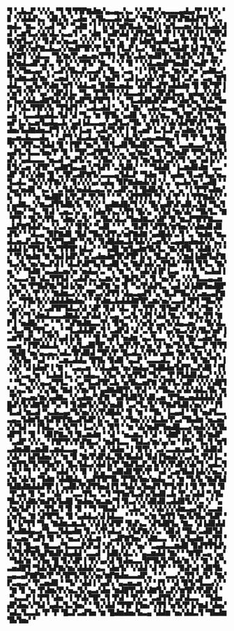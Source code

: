 ▜▝▃▙▃▛▝▞▞▄▝▜▝▊▜▜▛▇▟▆▞▄▃▄▃▚▃▝▞▃▜▚▞▄▃▃▃▄▟▄▞▛▝▐▞▚▝▊▝▞▟▟▟▚▃▝▟▊▞▙▝▃▟▅▝▄▜▙▃▃▟▞▟▄▞▝▛▇▞▞▝▟▜▚▛▇▟▟▜▜▝▞▃▅▟▃▝▆▃▝▞▃▟▝▜▞▝▚▟▇▝▐▝▐▞▟▝▆▛▇▃▙▝▅▟▐▝▅▜▃▃▅▞▟▃▜▃▟▞▟▟▝▃▆▜▃▞▟▞▟▃▚▃▄▜▝▃▝▟▆▝▚▟▛▟▟▝▟▜▜▟▞▜▝▛▐▝▟▝▛▟▐▝▞▜▛▟▇▞▆▜▃▞▞▝▊▟▚▞▅▃▅▝▞▞▞▝▐▞▆▝▄▝▐▛▐▟▆▜▄▟▉▃▆▝▛▝█▝▜▝▊▞▄▝▞▟▛▞▅▛▇▃▙▃▞▞▅▟▛▜▛▞▛▝▇▝▐▜▃▛▐▃▞▝▉▟▄▝▅▟▟▛▐▟▝▛▇▝▟▃▙▛▇▜▝▞▟▃▃▝▜▞▆▞▛▃▅▃▅▞▛▜▜▝▆▜▞▃▙▞▅▟▉▜▚▝▉▟▜▞▚▜▝▜▃▝█▞▆▟▃▟▛▃▛▃▝▛▐▞▝▞▜▜▞▝▇▃▝▝▞▝▉▝▝▞▟▃▅▟▛▜▅▟▉▝▅▟▛▝▛▞▟▝▞▜▅▃▄▞▚▝▃▟▚▜▙▃▛▃▃▟▚▝█▃▝▃▄▝▐▝▐▜▞▜▃▝▆▞▆▝▅▝▄▟▇▃▞▜▚▟▆▃▟▞▆▞▝▃▅▟▝▞▞▝▐▟▚▝▆▟▜▝▃▟▐▃▞▟▞▞▛▝█▟▝▃▛▃▝▃▄▝▇▜▟▟▃▝▄▞▙▞▛▟▆▝▆▜▝▟▟▃▅▝▉▟▇▃▅▟▄▝▟▟▜▃▟▜▚▟▟▟▆▝█▝█▞▜▛▐▞▅▜▝▞▛▝▄▞▝▟▛▟▐▃▝▜▃▝▛▜▞▜▝▞▟▃▃▟▞▝▄▜▛▟▜▃▄▝▄▟▄▞▞▟▟▝▞▜▄▞▟▟▃▟▇▜▟▞▚▜▚▟▛▜▟▜▛▜▝▝▄▝▜▃▟▟█▟▛▟▛▜▞▟▅▜▄▝▊▟▞▜▅▛▐▝▟▃▜▜▛▞▙▝▜▜▟▜▝▝▃▟▃▟▟▝▃▝▟▝▇▞▝▃▙▞▅▃▄▞▜▝▚▞▙▟▅▟▆▃▙▝▐▃▃▟▄▟▟▃▜▟▝▟▝▜▃▝▆▝█▜▙▝▄▟▉▝▅▝▞▞▆▃▝▜▄▜▛▃▜▝▆▞▞▜▅▛▐▃▚▃▅▜▄▟▄▃▙▝▄▟▐▟▃▃▄▞▃▟▜▃▞▜▙▝▄▜▜▝▞▟▞▟▟▜▛▟▜▝▝▜▃▟▅▞▙▟▇▟▅▃▛▜▝▞▞▛▐▃▅▝▃▟▞▜▞▛▐▝▊▃▅▛▐▃▜▃▛▃▚▟▆▞▟▝▜▝█▜▄▃▅▃▙▃▃▟▄▝▝▃▛▜▝▟▃▟▃▞▆▟▚▝▝▟▄▜▞▃▄▃▅▟▄▃▜▝▜▝▛▝▇▝▛▟▉▜▚▝▟▜▚▃▜▟▟▝█▝▐▜▛▝▆▞▚▝▊▜▃▟▊▜▙▟█▞▚▃▄▜▙▝▃▃▆▃▃▞▛▝▞▜▄▟▜▃▜▃▃▜▅▞▛▝▉▝▝▜▛▃▟▜▛▜▞▞▃▝▄▞▆▟▞▝█▝▅▞▆▟▛▝▛▜▞▜▅▜▞▟▚▝▄▟▃▃▃▝▅▃▟▝▚▟▜▞▃▝▚▜▙▞▝▞▚▞▜▝▆▞▙▟▞▃▛▞▜▝▄▞▚▟▐▞▞▝▊▜▞▃▅▝▟▜▛▝▄▟▇▜▄▃▆▝▞▜▟▜▝▃▜▟▉▞▝▝▝▜▟▟▊▝▐▃▆▟▉▟▆▝▃▃▝▟▛▝▊▞▞▟▆▝█▝▃▜▛▃▟▛▇▜▞▃▃▃▄▜▟▃▛▝▜▟▅▝▜▝▄▟▅▝▊▃▅▜▄▞▅▃▜▃▟▃▝▜▞▞▞▛▇▞▞▝▊▞▞▞▄▞▄▟▄▝▉▛▇▟▅▟▞▟▝▞▃▝▄▃▙▞▆▝▃▟█▝▝▜▄▞▅▟█▝▚▃▚▝▃▜▟▞▅▟▟▃▄▃▚▞▃▟▛▃▜▝█▟█▞▙▝▃▝▄▝▐▝▛▜▚▟▆▞▙▝▜▝▝▝▅▝▆▟█▛▐▞▛▃▛▝▛▞▜▝▝▝▚▝▟▜▜▜▜▝▜▝▟▝▛▝▐▝▛▛▇▟▞▞▝▞▄▟▇▃▝▞▆▃▟▜▜▟█▞▙▝▉▞▞▝▄▟▇▟█▞▜▝▞▝█▞▄▟▛▟▚▟▊▃▜▟▝▜▄▜▚▜▅▞▝▜▃▝▊▟▝▃▅▃▚▞▃▝▐▟▅▜▚▃▚▜▜▝█▞▄▝▚▜▟▝▆▞▟▞▝▜▙▜▃▝▇▝▛▜▝▝█▞▚▜▜▃▝▟▆▞▃▜▞▝▃▜▙▞▟▃▞▜▅▟▇▃▞▟▛▝█▝▆▃▛▜▛▛▇▃▃▃▙▛▇▜▟▟▚▃▝▞▃▞▞▝▉▜▞▝▚▟▊▝▝▝▃▝▉▟▜▝▟▜▜▞▆▜▅▞▞▟▆▟▊▟▊▟▜▞▝▝▟▃▄▝▉▛▇▟▊▝█▟▝▜▙▞▟▜▚▞▅▛▇▟▇▝▄▟█▟▞▃▜▝▃▝▆▟▆▝▆▃▟▃▅▃▛▃▙▃▜▞▛▜▄▟▛▝▚▜▞▝▊▟█▟▅▃▙▜▟▞▞▃▅▜▞▃▄▟▄▟▅▟▞▞▚▃▚▟▟▟▐▞▜▜▟▝▇▞▜▜▜▛▐▟▃▞▝▝▚▟█▝▆▜▄▟▆▜▙▜▃▝▇▞▟▜▙▝▟▟▊▞▞▝▞▝▛▞▆▟▆▝▇▝▆▟▐▟▛▞▚▞▃▟▅▟▆▜▛▟▜▛▐▞▄▝█▃▛▃▝▞▆▟▐▟▇▜▄▛▇▜▃▞▙▝▅▞▅▃▛▟▐▝▟▃▛▟▛▜▄▜▃▟█▝▅▝▇▟▚▟▞▃▜▜▟▞▝▜▜▝▊▜▃▝▇▞▅▝▞▝▜▟▇▝▄▃▟▃▅▞▅▝▅▟▄▞▃▝▚▝▆▝▚▝▚▟▞▟▐▛▐▃▄▝▝▝▊▝▚▃▙▟▐▞▚▃▃▞▆▝▟▃▜▜▜▟▝▃▟▟▚▃▚▃▆▞▅▝█▟▜▞▚▝▊▝▅▞▛▃▝▞▞▜▃▃▄▃▅▞▅▝▆▝▛▜▙▛▇▞▜▟▐▞▆▞▝▝▅▛▇▝▅▝▊▝▚▞▛▟▟▜▃▝▄▟▝▟▐▟█▜▅▟█▛▐▞▛▃▚▝▛▝▞▝▇▟▆▃▞▞▄▜▛▃▞▟▜▜▝▟▄▃▄▟▜▝▄▝█▃▛▜▙▞▞▃▅▃▄▛▇▞▃▝▜▜▙▜▞▞▟▟▟▟▆▟▅▞▝▝▛▟▆▃▙▟▟▟▇▜▛▃▆▞▅▞▃▃▟▝█▜▝▜▙▞▛▞▄▞▞▝▃▝▞▃▟▜▛▜▟▃▞▟▝▟▛▝▊▟▝▟▃▝▛▃▜▜▚▝▉▜▅▛▐▞▚▝▞▜▅▝▞▝█▝▞▜▝▟▆▟▃▃▃▟▇▟▞▃▛▟▟▝▞▃▄▝▃▞▙▝▟▜▝▟▟▝▇▃▚▝▉▜▃▜▜▝▇▛▐▝▅▟█▞▝▃▝▝▚▝▚▛▇▟▇▃▃▜▚▝▉▜▄▝▝▞▅▜▞▃▄▜▞▟▄▃▅▞▝▝█▞▟▃▃▜▃▞▜▞▜▜▃▞▄▝▝▜▃▟▟▟▛▃▜▝▃▟▛▟▝▟▝▃▜▃▜▝▄▞▆▃▞▟▚▜▙▞▅▛▐▃▆▜▚▟▚▃▞▞▛▞▄▟▐▞▙▝▝▝█▝▚▟▜▝▅▟▆▝▄▃▜▃▃▝▞▝▇▝▇▞▃▟▅▜▃▝▃▃▅▝▐▜▛▟▟▃▙▝▝▞▄▜▃▟▉▜▛▃▚▝▅▜▚▜▚▞▅▝▟▝▆▞▜▞▅▜▄▃▛▝▉▜▜▝█▟█▝▅▞▄▃▄▃▚▟▃▜▛▟▉▟▝▜▛▞▛▝█▃▟▃▚▜▜▞▄▟▅▝▇▞▚▞▆▝▟▝▄▝▝▞▙▜▅▝▚▟▝▝▝▃▆▃▟▟▄▝█▜▙▝▉▟▉▝▄▃▛▝▃▃▃▟▃▝▐▞▝▝▉▝▇▞▜▝▐▞▟▞▝▟▐▟▅▛▐▝▇▝▝▃▄▃▅▝▞▟▃▟▅▝▅▞▅▟▄▞▜▟█▟▅▜▟▜▚▃▛▟█▝▐▜▝▝▞▃▄▝▆▝▐▃▙▟▐▃▝▃▚▟▄▃▝▞▙▞▚▞▅▜▜▟▝▜▞▃▝▛▐▜▟▟▊▟▃▞▝▞▞▝▝▜▃▝▛▞▄▃▞▜▜▃▝▝▄▞▜▃▟▜▛▃▙▝▅▜▙▃▅▛▇▝▟▜▜▃▚▟▛▝▞▞▞▟█▜▚▞▄▃▜▞▝▞▄▜▙▝▇▟▝▞▆▞▜▝▄▟▇▟█▜▚▝▛▟▝▝▞▜▙▃▚▞▟▞▟▟▃▜▙▝▆▝▛▞▄▃▅▞▆▞▄▟▇▃▝▞▄▟▅▞▚▛▇▝▚▟▜▟▉▜▞▟▊▃▅▝▛▜▅▃▅▟▟▟▟▞▟▝█▟▚▜▞▟▇▜▟▝▚▞▜▝▊▟▆▜▞▞▜▞▅▟▊▝▃▞▜▃▜▞▝▛▇▟▜▟▊▞▅▞▞▝▐▜▜▃▟▝▆▃▟▝▚▃▙▃▄▞▜▞▅▞▞▞▛▟█▟▞▝▊▝▆▝▝▜▙▝▐▃▄▟▝▝█▝▅▟▜▃▃▃▄▃▜▟▆▜▄▜▟▜▛▛▇▃▟▜▟▛▐▞▃▝▅▝▞▜▅▞▞▞▟▃▙▞▛▃▞▜▙▟▆▝▅▃▅▞▞▞▜▟▝▝▐▜▟▃▝▃▜▞▜▝▐▃▞▞▚▝▉▜▝▝▆▝▟▞▆▟▛▜▅▟█▃▃▞▅▟▞▞▙▜▙▟▛▜▝▝█▝▝▟▊▛▇▃▜▝▉▃▆▟▆▝▝▟▝▝▅▃▆▃▜▝▟▝▝▟▇▛▐▞▚▝▉▞▆▟▛▝▃▟▛▝▞▞▃▝▐▜▛▜▚▜▚▛▇▃▞▝▆▟▜▃▃▝▜▟▃▞▆▞▄▞▅▝▐▜▚▝▜▃▜▝▆▜▃▟▆▟▉▃▆▟▊▃▆▟▃▃▄▝▚▝▚▝▟▝▟▟▅▝▐▝▉▜▚▝▃▞▃▃▆▃▆▟▚▝▟▟▉▟▞▟▞▝▐▟▜▟▅▞▞▝▆▝▉▝▇▞▛▟▛▟▃▜▙▜▙▟▟▝▉▟▐▜▅▟▞▞▃▞▅▝▛▟▐▃▝▞▆▜▜▞▜▞▜▜▅▜▚▝█▃▜▟▃▞▟▟▐▞▛▝▇▟▜▃▛▃▜▞▛▞▛▟▛▞▟▞▜▝▄▟▃▜▃▜▞▝▜▝▝▃▛▝▚▟▟▝▞▝▉▝▐▞▄▝▚▟▉▟▊▜▛▞▛▝▚▟▝▃▅▜▙▟▐▟▞▞▅▃▚▞▆▝▟▞▅▝▜▟▆▝▟▟█▟▄▝▄▟▜▜▛▜▙▝▛▜▙▜▅▞▅▟▄▝▚▝▆▝▜▞▙▝▇▟▜▟▜▟█▟▇▟▟▟▜▛▐▝▄▟▉▞▛▟▜▜▅▟▐▜▝▜▟▞▄▜▅▟▜▝▛▜▞▛▐▝█▝▛▝▜▝▉▝▛▃▙▝▊▝▅▝▝▟▞▝▝▃▃▜▜▃▝▃▜▝▜▜▅▜▃▟▚▞▙▟▊▃▙▝▛▃▚▟▟▝▚▜▙▜▙▞▞▟▇▞▆▟▜▞▙▟█▝▆▟▅▞▆▃▆▞▜▝▉▃▞▞▞▟▉▟▊▃▟▟▉▜▞▞▃▝▞▝▄▞▆▞▙▛▐▝▃▜▜▃▜▝▉▝▉▝▝▜▝▜▙▟▞▝▝▃▙▞▚▝▞▟▞▞▞▟▆▃▄▞▛▞▃▃▆▞▅▜▃▝▇▝▟▜▛▜▃▝█▝▄▟▟▃▞▟▐▟▃▃▝▝▝▝▚▞▆▝▆▜▜▝▆▞▙▜▙▞▜▟▛▝█▝▐▞▜▜▝▜▄▝▇▟▆▃▆▃▙▝▞▟▐▞▟▜▛▝▉▟▚▃▝▟▜▟█▜▄▝▇▃▝▟▐▟▉▟▟▟▚▟▇▟▄▃▞▜▃▃▜▟▄▟▆▝▊▃▚▜▚▟▃▞▝▞▙▛▇▞▞▃▝▟▊▟▝▜▙▞▃▟▉▜▟▃▚▃▅▞▚▟▜▝▉▝▚▝▅▃▞▞▟▃▆▝▝▃▟▛▇▜▅▞▝▟▇▃▃▝▛▞▄▜▄▟▆▝▄▜▜▝▉▃▜▝█▃▄▝▇▃▃▞▜▃▃▃▛▟▚▟▝▟▚▝▐▞▛▝▅▞▝▃▄▟▃▃▆▟▉▝▉▟▜▜▜▟▚▞▞▜▞▛▇▜▄▛▇▟▛▟▄▟▟▝▃▃▟▝▐▟▉▞▟▃▚▝▄▃▆▟▟▝▇▞▝▝▇▜▛▃▄▝▄▞▝▜▟▞▆▝▚▜▅▝█▝▊▞▟▛▐▝▛▞▄▞▟▝▊▟▅▃▃▜▛▜▙▜▞▜▟▞▆▝▞▝▇▝▐▞▚▃▅▟█▜▝▜▟▞▙▛▇▞▆▞▟▟▟▞▄▃▝▟▅▜▞▝▞▟▟▝▟▝▛▝▝▝▉▟▚▟▝▟▉▜▙▃▄▃▄▛▇▛▇▞▛▝▚▜▛▜▞▜▞▞▅▞▆▛▇▟▅▃▃▟▛▃▝▝▝▃▃▞▃▜▜▝▄▜▞▝▇▞▛▃▄▃▞▝▛▃▅▟▉▝▝▜▞▝▟▟▐▝▄▟▚▝▄▃▅▃▅▝▞▝▐▜▝▝▟▝▉▜▞▜▃▃▞▞▝▝▇▝▊▝▅▝▛▟▆▞▛▞▅▃▜▞▄▃▞▟▅▝▆▟█▜▚▟▞▟▇▜▞▃▛▞▆▜▛▞▛▟▛▟▝▝▚▃▃▛▐▝▛▜▝▟▅▝▐▝▛▟▞▜▛▃▜▝▛▟▝▝▛▞▃▝▃▟▜▜▞▃▛▟▃▃▝▝▜▟▅▟▛▟▅▞▞▜▟▝▄▟▃▜▃▜▅▞▝▝▊▞▟▟▝▜▜▛▐▜▅▞▚▜▜▝▅▜▞▛▐▞▆▟▝▟▅▞▚▟▃▜▃▃▙▝▛▝▛▝█▃▛▃▟▜▅▝▆▝█▟▆▟▅▞▙▃▄▝▟▟▆▝▅▞▟▟▃▜▝▜▙▟▆▜▙▜▅▞▝
